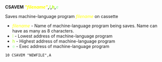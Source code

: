 **CSAVEM <span style="color:#FFFF00;">*"filename"*</span>,<span style="color:#AAFF55;">*l*</span>,<span style="color:#AAFF00;">*h*</span>,<span style="color:#AAFFAA;">*e*</span>**

Saves machine-language program <span style="color:#FFFF00;">*filename*</span> on cassette

- <span style="color:#FFFF00;">*filename*</span> - Name of machine-language program being saves. Name can have as many as 8 characters.
- <span style="color:#AAFF55;">l</span> - Lowest address of machine-language program
- <span style="color:#AAFF00;">h</span> - Highest address of machine-language program
- <span style="color:#AAFFAA;">e</span> - Exec address of machine-language program

```ecb2
10 CSAVEM "NEWFILE",A
```
